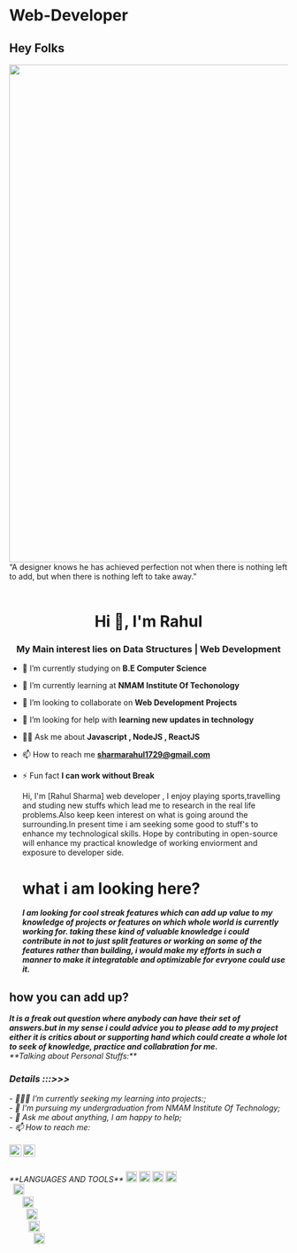 # Web-Developer
## Hey Folks
<img src="https://qph.fs.quoracdn.net/main-qimg-fa7b4bdc3b2f73e749e5c2c646d4ae13" width="900">
<html>
  <head>
    <br>
    “A designer knows he has achieved perfection not when there is nothing left to add, but when there is nothing left to take away.”
    </br>
  </head>
  <body>
    </br>
    <h1 align="center">Hi 👋, I'm Rahul</h1>
<h3 align="center">My Main interest lies on Data Structures | Web Development</h3>

- 🔭 I’m currently studying on **B.E Computer Science**

- 🌱 I’m currently learning at **NMAM Institute Of Techonology**

- 👯 I’m looking to collaborate on **Web Development Projects**

- 🤝 I’m looking for help with  **learning new updates in technology**

- 👨‍💻 Ask me about **Javascript , NodeJS , ReactJS**

- 📫 How to reach me **sharmarahul1729@gmail.com**

- ⚡ Fun fact **I can work without Break**


     <p>
        Hi, I'm [Rahul Sharma] web developer , I enjoy playing sports,travelling and studing new stuffs which lead me to research in the real life problems.Also keep keen interest on what is going around the surrounding.In present time i am seeking some good to stuff's to enhance my technological skills. Hope by contributing in open-source will enhance my practical knowledge of working enviorment and exposure to developer side.
      <h1> what i am looking here? </h1>
    <i>
       <b> I am looking for cool streak features which can add up value to my knowledge of projects or features on which whole world is currently working for. taking these kind of valuable knowledge i could contribute in  not to just split features or working on some of the features rather than building, i would make my efforts in such 
  a manner to make it integratable and optimizable for evryone could use it.</b>
    </i>
<h2>how you can add up?</h2>
     <i>
     <b> It is a freak out question where anybody can have their set of answers.but in my sense i could advice you to please add to my project either it is critics about or
  supporting hand which could create a whole lot to seek of knowledge, practice and collabration for me.</b>
   <br>**Talking about Personal Stuffs:**</br>
       <h3> Details :::>>></h3>
- 👨🏽‍💻 I’m currently seeking my learning into projects:;
       <br>
- 🌱 I'm pursuing my undergraduation from NMAM Institute Of Technology;
       </br>
- 💬 Ask me about anything, I am happy to help;
<br>
- 📫 How to reach me:
</br>
<br>
   <a href="https://www.linkedin.com/in/rahul-sharma-58b213163/">
  <img align="left" alt="rahul-linkedin" width="22px" src="https://cdn.jsdelivr.net/npm/simple-icons@v3/icons/linkedin.svg">
</a>
<a href="https://www.instagram.com/sharmarahul1729/">
  <img align="left" alt="rahul-instagram" width="22px" src="https://cdn.jsdelivr.net/npm/simple-icons@v3/icons/instagram.svg">
</a>

</br>
 </p>
 <br>
  **LANGUAGES AND TOOLS** 
  <code><img height="20" src="https://png.pngtree.com/png-clipart/20190630/original/pngtree-json-file-document-icon-png-image_4166911.jpg"></code>
<code><img height="20" src="https://png.pngtree.com/png-clipart/20190705/original/pngtree-html-file-document-icon-png-image_4187757.jpg"></code>
<code><img height="20" src="https://png.pngtree.com/png-clipart/20190705/original/pngtree-css-file-document-icon-png-image_4187768.jpg"></code>
<code><img height="20" src="https://png.pngtree.com/png-clipart/20190705/original/pngtree-xml-file-document-icon-png-image_4187769.jpg"</code>
 <code><img height="20" src="https://img.flaticon.com/icons/png/512/919/919825.png?size=1200x630f&pad=10,10,10,10&ext=png&bg=FFFFFFFF"</code>
    <code><img height="20" src="https://c0.klipartz.com/pngpicture/962/92/gratis-png-interfaz-de-linea-de-comandos-de-mysql-backup-linux-de-la-base-de-datos-simbolo-de-la-base-de-datos-thumbnail.png"</code>
      <code><img height="20" src="https://cdn.iconscout.com/icon/free/png-512/c-programming-569564.png"</code>
        <code><img height="20" src="https://i0.wp.com/tech.msu.edu/wp-content/uploads/2018/11/Icon-Matlab_0.png?fit=230%2C230&ssl=1"></code>
          <code><img height="20" src="https://cdn4.iconfinder.com/data/icons/logos-3/600/React.js_logo-512.png"></code>
          </br>     
 </body>
</html>
